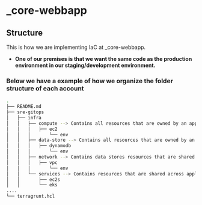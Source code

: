 # _core-webbapp

## Structure

This is how we are implementing IaC at _core-webbapp.

* **One of our premises is that we want the same code as the production environment in our staging/development environment.**

### Below we have a example of how we organize the folder structure of each account


```sh
.
├── README.md
├── sre-gitops
│   ├── infra
│   │   ├── compute --> Contains all resources that are owned by an application
│   │   │   ├── ec2
│   │   │       └── env
│   │   ├── data-store --> Contains all resources that are owned by an application
│   │   │   ├── dynamodb
│   │   │       └── env
│   │   ├── network --> Contains data stores resources that are shared or not by applications
│   │   │   ├── vpc
│   │   │       └── env
│   │   └── services --> Contains resources that are shared across applications
│   │       ├── ec2s
│   │       └── eks
....
└── terragrunt.hcl
```


